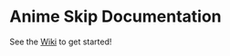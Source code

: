 # Anime Skip Documentation

See the [Wiki](https://github.com/anime-skip/docs/wiki) to get started!
